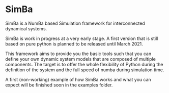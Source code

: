 # SimBa
SimBa is a NumBa based Simulation framework for interconnected dynamical systems.

SimBa is work in progress at a very early stage. A first version that is still based on pure python is planned to be released until March 2021. 

This framework aims to provide you the basic tools such that you can define your own dynamic system models that are composed of multiple components. The target is to offer the whole flexibility of Python during the definition of the system and the full speed of numba during simulation time. 

A first (non-working) example of how SimBa works and what you can expect will be finished soon in the examples folder.
